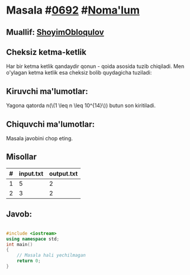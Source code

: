 
<h1>Masala #<a href="https://robocontest.uz/tasks/0692">0692</a> #<a href="https://robocontest.uz/tasks?category=1">Noma'lum</a></h1>
<h2> Muallif: <a href="https://robocontest.uz/profile/obloqulovshoyim">ShoyimObloqulov</a></h2>
<h2>Cheksiz ketma-ketlik</h2>
<p>Har bir ketma ketlik qandaydir qonun - qoida asosida tuzib chiqiladi. Men o'ylagan ketma ketlik esa cheksiz bolib quydagicha tuziladi:
</p>
<h2>Kiruvchi ma'lumotlar:</h2>
<p>Yagona qatorda n(\(1 \leq n \leq 10^{14}\)) butun son kiritiladi.</p>
<h2>Chiquvchi ma'lumotlar:</h2>
<p>Masala javobini chop eting.</p>
<h2>Misollar</h2>
<table>
    <thead>
        <tr>
            <th>#</th>
            <th>input.txt</th>
            <th>output.txt</th>
        </tr>
    </thead>
    <tbody>
            <tr>
                <td>1</td>
                <td>5</td>
                <td>2</td>
            </tr>
            <tr>
                <td>2</td>
                <td>3</td>
                <td>2</td>
            </tr>
    </tbody>
    </table>
    
<h2>Javob:</h2>

######
```cpp
#include <iostream>
using namespace std;
int main()
{
    // Masala hali yechilmagan
    return 0;
}
```
